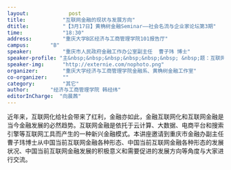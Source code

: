```yaml
---
layout: 			post
title:       	  "互联网金融的现状与发展方向"
dtitle:      	  "【3月17日】黄桷树金融Seminar——社会名流与企业家论坛第3期"
time: 		  	  "18:30"
address:	  	  "重庆大学B区经济与工商管理学院101报告厅"
campus:	  	  "B"
speaker:	   	  "重庆市人民政府金融工作办公室副主任  曹子玮 博士"
speaker-profile: "主&nbsp;&nbsp;&nbsp;&nbsp;&nbsp;&nbsp; &nbsp;题：互联网金融的现状与发展方向"
speaker-img:	  "http://externie.com/nophoto.png"
organizer:		  "重庆大学经济与工商管理学院金融系、黄桷树金融工作室"
co-organizer:	  ""
category:		  "其它"
author:		  "经济与工商管理学院 韩经纬"
editorInCharge:  "向晨茜"
---
```

近年来，互联网化给社会带来了红利，金融亦如此，金融互联网化和互联网金融是当今金融发展的必然趋势。互联网金融是依托于云计算、大数据、电商平台和搜索引擎等互联网工具而产生的一种新兴金融模式。本讲座邀请到重庆市金融办副主任曹子玮博士从中国当前互联网金融各种形态、中国当前互联网金融各种形态的发展状况、中国当前互联网金融发展的积极意义和需要促进的发展方向等角度与大家进行交流。
